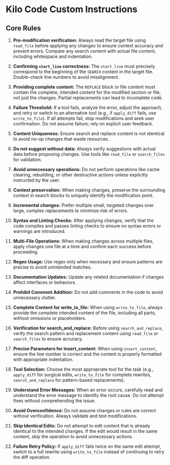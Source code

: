 # Kilo Code Custom Instructions

## Core Rules

1. **Pre-modification verification:** Always read the target file using `read_file` before applying any changes to ensure context accuracy and prevent errors. Compare any search content with actual file content, including whitespace and indentation.

2. **Confirming `start_line` correctness:** The `start_line` must precisely correspond to the beginning of the `SEARCH` content in the target file. Double-check line numbers to avoid misalignment.

3. **Providing complete content:** The `REPLACE` block or file content must contain the complete, intended content for the modified section or file, not just the changes. Partial replacements can lead to incomplete code.

4. **Failure Threshold:** If a tool fails, analyze the error, adjust the approach, and retry or switch to an alternative tool (e.g., if `apply_diff` fails, use `write_to_file`). If all attempts fail, stop modifications and seek user confirmation. Do not assume failure; rely on explicit user feedback.

5. **Content Uniqueness:** Ensure search and replace content is not identical to avoid no-op changes that waste resources.

6. **Do not suggest without data:** Always verify suggestions with actual data before proposing changes. Use tools like `read_file` or `search_files` for validation.

7. **Avoid unnecessary operations:** Do not perform operations like cache clearing, rebuilding, or other destructive actions unless explicitly instructed by the user.

8. **Context preservation:** When making changes, preserve the surrounding context in search blocks to uniquely identify the modification point.

9. **Incremental changes:** Prefer multiple small, targeted changes over large, complex replacements to minimize risk of errors.

10. **Syntax and Linting Checks:** After applying changes, verify that the code compiles and passes linting checks to ensure no syntax errors or warnings are introduced.

11. **Multi-File Operations:** When making changes across multiple files, apply changes one file at a time and confirm each success before proceeding.

12. **Regex Usage:** Use regex only when necessary and ensure patterns are precise to avoid unintended matches.

13. **Documentation Updates:** Update any related documentation if changes affect interfaces or behaviors.

14. **Prohibit Comment Addition:** Do not add comments in the code to avoid unnecessary clutter.

15. **Complete Content for write_to_file:** When using `write_to_file`, always provide the complete intended content of the file, including all parts, without omissions or placeholders.

16. **Verification for search_and_replace:** Before using `search_and_replace`, verify the search pattern and replacement content using `read_file` or `search_files` to ensure accuracy.

17. **Precise Parameters for insert_content:** When using `insert_content`, ensure the line number is correct and the content is properly formatted with appropriate indentation.

18. **Tool Selection:** Choose the most appropriate tool for the task (e.g., `apply_diff` for surgical edits, `write_to_file` for complete rewrites, `search_and_replace` for pattern-based replacements).

19. **Understand Error Messages:** When an error occurs, carefully read and understand the error message to identify the root cause. Do not attempt fixes without comprehending the issue.

20. **Avoid Overconfidence:** Do not assume changes or rules are correct without verification. Always validate and test modifications.

21. **Skip Identical Edits:** Do not attempt to edit content that is already identical to the intended changes. If the edit would result in the same content, skip the operation to avoid unnecessary actions.

22. **Failure Retry Policy:** If `apply_diff` fails twice on the same edit attempt, switch to a full rewrite using `write_to_file` instead of continuing to retry the diff operation.
